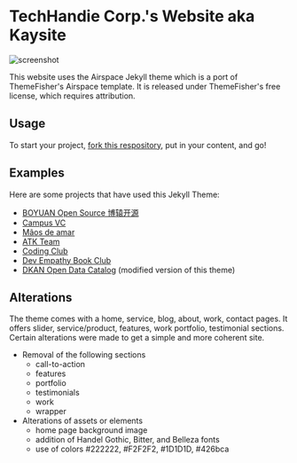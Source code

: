 # TechHandie Corp.'s Website aka Kaysite
![screenshot](screenshots/home.png "Description goes here")

This website uses the Airspace Jekyll theme which is a port of ThemeFisher's Airspace template. It is released under ThemeFisher's free license, which requires attribution.

## Usage
To start your project, [fork this respository](https://github.com/luminousrubyist/airspace-jekyll/fork), put in your content, and go!

## Examples
Here are some projects that have used this Jekyll Theme:
* [BOYUAN Open Source 博辕开源](https://boyuanitsm.github.io)
* [Campus VC](https://mrchildneo.github.io/mrchildneo/)
* [Mãos de amar](https://www.maosdeamar.com.br/)
* [ATK Team](http://www.atksec.com/)
* [Coding Club](https://ourcodingclub.github.io/)
* [Dev Empathy Book Club](http://www.devempathybook.club/)
* [DKAN Open Data Catalog](http://getdkan.com) (modified version of this theme)

## Alterations
The theme comes with a home, service, blog, about, work, contact pages. It offers slider, service/product, features, work portfolio, testimonial sections. Certain alterations were made to get a simple and more coherent site. 

- Removal of the following sections
  * call-to-action
  * features
  * portfolio
  * testimonials
  * work
  * wrapper
- Alterations of assets or elements
  * home page background image
  * addition of Handel Gothic, Bitter, and Belleza fonts
  * use of colors #222222, #F2F2F2, #1D1D1D, #426bca
  
